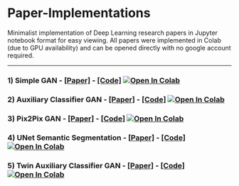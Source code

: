 # Paper-Implementations

Minimalist implementation of Deep Learning research papers in Jupyter notebook format for easy viewing. All papers were implemented in Colab (due to GPU availability) and can be opened directly with no google account required. 

***

### 1) Simple GAN - [__[Paper]__](https://arxiv.org/abs/1406.2661) -  [__[Code]__](https://github.com/Jolloniego/paper-implementations/blob/main/notebooks/GAN.ipynb) [![Open In Colab](https://colab.research.google.com/assets/colab-badge.svg)](https://colab.research.google.com/github/Jolloniego/paper-implementations/blob/main/notebooks/GAN.ipynb)

### 2) Auxiliary Classifier GAN - [__[Paper]__](https://arxiv.org/abs/1610.09585.pdf) -  [__[Code]__](https://github.com/Jolloniego/paper-implementations/blob/main/notebooks/AC_GAN.ipynb) [![Open In Colab](https://colab.research.google.com/assets/colab-badge.svg)](https://colab.research.google.com/github/Jolloniego/paper-implementations/blob/main/notebooks/AC_GAN.ipynb)

### 3) Pix2Pix GAN - [__[Paper]__](https://arxiv.org/abs/1611.07004) -  [__[Code]__](https://github.com/Jolloniego/paper-implementations/blob/main/notebooks/Pix2Pix_GAN.ipynb) [![Open In Colab](https://colab.research.google.com/assets/colab-badge.svg)](https://colab.research.google.com/github/Jolloniego/paper-implementations/blob/main/notebooks/Pix2Pix_GAN.ipynb)

### 4) UNet Semantic Segmentation - [__[Paper]__](https://arxiv.org/abs/1505.04597) -  [__[Code]__](https://github.com/Jolloniego/paper-implementations/blob/main/notebooks/UNet_Segmentation.ipynb) [![Open In Colab](https://colab.research.google.com/assets/colab-badge.svg)](https://colab.research.google.com/github/Jolloniego/paper-implementations/blob/main/notebooks/UNet_Segmentation.ipynb)

### 5) Twin Auxiliary Classifier GAN - [__[Paper]__](https://arxiv.org/abs/1907.02690.pdf) -  [__[Code]__](https://github.com/Jolloniego/paper-implementations/blob/main/notebooks/TAC_GAN.ipynb) [![Open In Colab](https://colab.research.google.com/assets/colab-badge.svg)](https://colab.research.google.com/github/Jolloniego/paper-implementations/blob/main/notebooks/TAC_GAN.ipynb)
